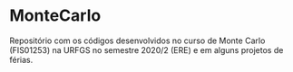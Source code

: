 # MonteCarlo
Repositório com os códigos desenvolvidos no curso de Monte Carlo (FIS01253) na URFGS no semestre 2020/2 (ERE) e em alguns projetos de férias.
